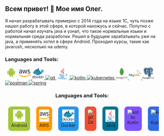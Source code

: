 ## Всем привет! 👋 Мое имя Олег.

Я начал разрабатывать примерно с 2014 года на языке 1С, чуть позже нашел работу в этой сфере, в которой нахожусь и сейчас. Попутно с работой начал изучать java и узнал, что такое нормальные языки и нормальная среда разработки. Решил в будущем зарабатывать уже на java, а применять хотел в сфере Android. Проходил курсы, такие как javarush, несколько на udemy. 





<h3 align="left">Languages and Tools:</h3>
<p align="left"> <a href="https://developer.android.com" target="_blank" rel="noreferrer"> <img src="https://raw.githubusercontent.com/devicons/devicon/master/icons/android/android-original-wordmark.svg" alt="android" width="40" height="40"/> </a> <a href="https://aws.amazon.com" target="_blank" rel="noreferrer"> <img src="https://raw.githubusercontent.com/devicons/devicon/master/icons/amazonwebservices/amazonwebservices-original-wordmark.svg" alt="aws" width="40" height="40"/> </a> <a href="https://www.docker.com/" target="_blank" rel="noreferrer"> <img src="https://raw.githubusercontent.com/devicons/devicon/master/icons/docker/docker-original-wordmark.svg" alt="docker" width="40" height="40"/> </a> <a href="https://git-scm.com/" target="_blank" rel="noreferrer"> <img src="https://www.vectorlogo.zone/logos/git-scm/git-scm-icon.svg" alt="git" width="40" height="40"/> </a> <a href="https://www.java.com" target="_blank" rel="noreferrer"> <img src="https://raw.githubusercontent.com/devicons/devicon/master/icons/java/java-original.svg" alt="java" width="40" height="40"/> </a> <a href="https://kotlinlang.org" target="_blank" rel="noreferrer"> <img src="https://www.vectorlogo.zone/logos/kotlinlang/kotlinlang-icon.svg" alt="kotlin" width="40" height="40"/> </a> <a href="https://kubernetes.io" target="_blank" rel="noreferrer"> <img src="https://www.vectorlogo.zone/logos/kubernetes/kubernetes-icon.svg" alt="kubernetes" width="40" height="40"/> </a> <a href="https://www.mongodb.com/" target="_blank" rel="noreferrer"> <img src="https://raw.githubusercontent.com/devicons/devicon/master/icons/mongodb/mongodb-original-wordmark.svg" alt="mongodb" width="40" height="40"/> </a> <a href="https://www.mysql.com/" target="_blank" rel="noreferrer"> <img src="https://raw.githubusercontent.com/devicons/devicon/master/icons/mysql/mysql-original-wordmark.svg" alt="mysql" width="40" height="40"/> </a> <a href="https://www.postgresql.org" target="_blank" rel="noreferrer"> <img src="https://raw.githubusercontent.com/devicons/devicon/master/icons/postgresql/postgresql-original-wordmark.svg" alt="postgresql" width="40" height="40"/> </a> <a href="https://postman.com" target="_blank" rel="noreferrer"> <img src="https://www.vectorlogo.zone/logos/getpostman/getpostman-icon.svg" alt="postman" width="40" height="40"/> </a> <a href="https://spring.io/" target="_blank" rel="noreferrer"> <img src="https://www.vectorlogo.zone/logos/springio/springio-icon.svg" alt="spring" width="40" height="40"/> </a> </p>


<h3 align="center">Languages and Tools:</h3>
<div style="display: flex; flex-wrap: nowrap; overflow-x: scroll; gap: 20px; padding: 10px;">
    <div style="background-color: #A4C639; padding: 10px; border-radius: 10px; text-align: center;">
        <img src="https://raw.githubusercontent.com/devicons/devicon/master/icons/android/android-original-wordmark.svg" alt="android" width="40" height="40"/>
        <br/>
        Android
    </div>
    <div style="background-color: #FF9900; padding: 10px; border-radius: 10px; text-align: center;">
        <img src="https://raw.githubusercontent.com/devicons/devicon/master/icons/amazonwebservices/amazonwebservices-original-wordmark.svg" alt="aws" width="40" height="40"/>
        <br/>
        AWS
    </div>
    <div style="background-color: #2496ED; padding: 10px; border-radius: 10px; text-align: center;">
        <img src="https://raw.githubusercontent.com/devicons/devicon/master/icons/docker/docker-original-wordmark.svg" alt="docker" width="40" height="40"/>
        <br/>
        Docker
    </div>
    <div style="background-color: #F05032; padding: 10px; border-radius: 10px; text-align: center;">
        <img src="https://www.vectorlogo.zone/logos/git-scm/git-scm-icon.svg" alt="git" width="40" height="40"/>
        <br/>
        Git
    </div>
    <div style="background-color: #007396; padding: 10px; border-radius: 10px; text-align: center;">
        <img src="https://raw.githubusercontent.com/devicons/devicon/master/icons/java/java-original.svg" alt="java" width="40" height="40"/>
        <br/>
        Java
    </div>
    <div style="background-color: #7F52FF; padding: 10px; border-radius: 10px; text-align: center;">
        <img src="https://www.vectorlogo.zone/logos/kotlinlang/kotlinlang-icon.svg" alt="kotlin" width="40" height="40"/>
        <br/>
        Kotlin
    </div>
    <div style="background-color: #326CE5; padding: 10px; border-radius: 10px; text-align: center;">
        <img src="https://www.vectorlogo.zone/logos/kubernetes/kubernetes-icon.svg" alt="kubernetes" width="40" height="40"/>
        <br/>
        Kubernetes
    </div>
    <div style="background-color: #47A248; padding: 10px; border-radius: 10px; text-align: center;">
        <img src="https://raw.githubusercontent.com/devicons/devicon/master/icons/mongodb/mongodb-original-wordmark.svg" alt="mongodb" width="40" height="40"/>
        <br/>
        MongoDB
    </div>
    <div style="background-color: #4479A1; padding: 10px; border-radius: 10px; text-align: center;">
        <img src="https://raw.githubusercontent.com/devicons/devicon/master/icons/mysql/mysql-original-wordmark.svg" alt="mysql" width="40" height="40"/>
        <br/>
        MySQL
    </div>
    <div style="background-color: #336791; padding: 10px; border-radius: 10px; text-align: center;">
        <img src="https://raw.githubusercontent.com/devicons/devicon/master/icons/postgresql/postgresql-original-wordmark.svg" alt="postgresql" width="40" height="40"/>
        <br/>
        PostgreSQL
    </div>
    <div style="background-color: #FF6C37; padding: 10px; border-radius: 10px; text-align: center;">
        <img src="https://www.vectorlogo.zone/logos/getpostman/getpostman-icon.svg" alt="postman" width="40" height="40"/>
        <br/>
        Postman
    </div>
    <div style="background-color: #6DB33F; padding: 10px; border-radius: 10px; text-align: center;">
        <img src="https://www.vectorlogo.zone/logos/springio/springio-icon.svg" alt="spring" width="40" height="40"/>
        <br/>
        Spring
    </div>
</div>
